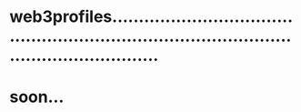 # web3profiles...................................................................................................................
# soon...
